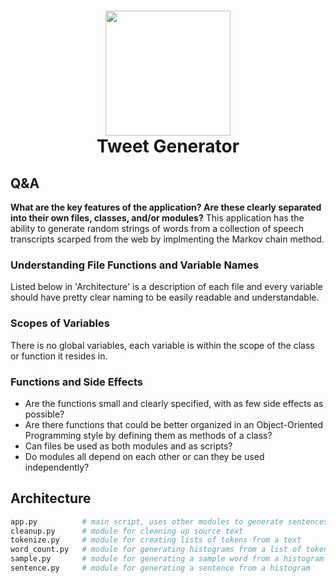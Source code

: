 <h1 align="center">
<img width="200px" src="https://upload.wikimedia.org/wikipedia/en/thumb/4/47/Twitter_2010_logo_-_from_Commons.svg/1024px-Twitter_2010_logo_-_from_Commons.svg.png">
<br>
Tweet Generator
</h1>

## Q&A

<b>What are the key features of the application? Are these clearly separated into their own files, classes, and/or modules?</b>
This application has the ability to generate random strings of words from a collection of speech transcripts scarped from the web by implmenting the Markov chain method.

### Understanding File Functions and Variable Names
Listed below in 'Architecture' is a description of each file and every variable should have pretty clear naming to be easily readable and understandable. 

### Scopes of Variables
There is no global variables, each variable is within the scope of the class or function it resides in.

### Functions and Side Effects
- Are the functions small and clearly specified, with as few side effects as possible?
- Are there functions that could be better organized in an Object-Oriented Programming style by defining them as methods of a class?
- Can files be used as both modules and as scripts?
- Do modules all depend on each other or can they be used independently?


## Architecture
```python
app.py          # main script, uses other modules to generate sentences
cleanup.py      # module for cleaning up source text
tokenize.py     # module for creating lists of tokens from a text
word_count.py   # module for generating histograms from a list of tokens
sample.py       # module for generating a sample word from a histogram
sentence.py     # module for generating a sentence from a histogram
```
